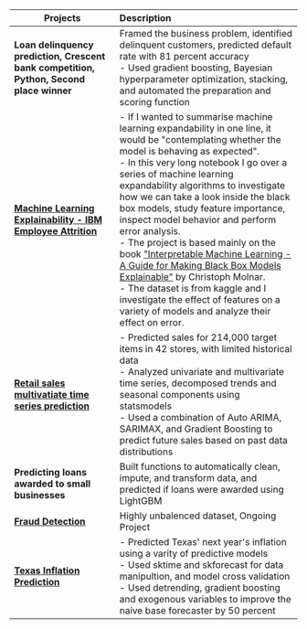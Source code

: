 | Projects       | Description  |
| ------------- |:-------------|
| **Loan delinquency prediction, Crescent bank competition, Python, Second place winner**  | Framed the business problem, identified delinquent customers, predicted default rate with 81 percent accuracy <br /> - Used gradient boosting, Bayesian hyperparameter optimization, stacking, and automated the preparation and scoring function |
| **[Machine Learning Explainability - IBM Employee Attrition](https://nbviewer.org/github/alibagheri7/Python_ML_Portfolio/blob/main/ML_Explainability/IBM_Employee_Attrition.ipynb)** | - If I wanted to summarise machine learning expandability in one line, it would be "contemplating whether the model is behaving as expected". <br /> - In this very long notebook I go over a series of machine learning expandability algorithms to investigate how we can take a look inside the black box models, study feature importance, inspect model behavior and perform error analysis. <br /> - The project is based mainly on the book ["Interpretable Machine Learning - A Guide for Making Black Box Models Explainable"](https://christophm.github.io/interpretable-ml-book/) by Christoph Molnar. <br /> - The dataset is from kaggle and I investigate the effect of features on a variety of models and analyze their effect on error. |
| **[Retail sales multivatiate time series prediction](https://github.com/alibagheri7/Python_ML_Portfolio/blob/main/TimeSeries_MultiVariate_Sales_Prediction/Multivariate%20Time%20Series%20Forecasting%20with%20Gradient%20Boosting%20and%20SARIMAX.ipynb)** |  - Predicted sales for 214,000 target items in 42 stores, with limited historical data <br /> - Analyzed univariate and multivariate time series, decomposed trends and seasonal components using statsmodels <br /> - Used a combination of Auto ARIMA, SARIMAX, and Gradient Boosting to predict future sales based on past data distributions |
| **Predicting loans awarded to small businesses** |Built functions to automatically clean, impute, and transform data, and predicted if loans were awarded using LightGBM |
| **[Fraud Detection](https://github.com/alibagheri7/Python_ML_Portfolio/blob/main/Fraud_Detection/Fraud.ipynb)** | Highly unbalenced dataset, Ongoing Project|
| **[Texas Inflation Prediction](https://nbviewer.org/github/alibagheri7/Python_ML_Portfolio/blob/main/Fraud_Detection/Fraud.ipynb)** | - Predicted Texas' next year's inflation using a varity of predictive models <br /> -  Used sktime and skforecast for data manipultion, and model cross validation <br /> - Used detrending, gradient boosting and exogenous variables to improve the naive base forecaster by 50 percent|
